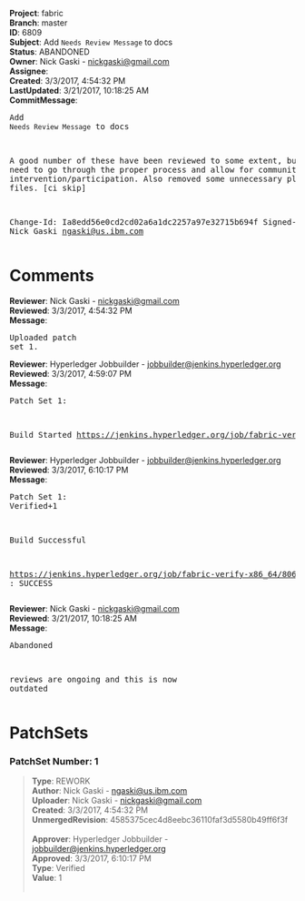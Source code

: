 <strong>Project</strong>: fabric<br><strong>Branch</strong>: master<br><strong>ID</strong>: 6809<br><strong>Subject</strong>: Add `Needs Review Message` to docs<br><strong>Status</strong>: ABANDONED<br><strong>Owner</strong>: Nick Gaski - nickgaski@gmail.com<br><strong>Assignee</strong>:<br><strong>Created</strong>: 3/3/2017, 4:54:32 PM<br><strong>LastUpdated</strong>: 3/21/2017, 10:18:25 AM<br><strong>CommitMessage</strong>:<br><pre>Add `Needs Review Message` to docs

A good number of these have been reviewed to some extent,
but they need to go through the proper process and allow
for community intervention/participation.  Also removed
some unnecessary placeholder files.
[ci skip]

Change-Id: Ia8edd56e0cd2cd02a6a1dc2257a97e32715b694f
Signed-off-by: Nick Gaski <ngaski@us.ibm.com>
</pre><h1>Comments</h1><strong>Reviewer</strong>: Nick Gaski - nickgaski@gmail.com<br><strong>Reviewed</strong>: 3/3/2017, 4:54:32 PM<br><strong>Message</strong>: <pre>Uploaded patch set 1.</pre><strong>Reviewer</strong>: Hyperledger Jobbuilder - jobbuilder@jenkins.hyperledger.org<br><strong>Reviewed</strong>: 3/3/2017, 4:59:07 PM<br><strong>Message</strong>: <pre>Patch Set 1:

Build Started https://jenkins.hyperledger.org/job/fabric-verify-x86_64/8063/</pre><strong>Reviewer</strong>: Hyperledger Jobbuilder - jobbuilder@jenkins.hyperledger.org<br><strong>Reviewed</strong>: 3/3/2017, 6:10:17 PM<br><strong>Message</strong>: <pre>Patch Set 1: Verified+1

Build Successful 

https://jenkins.hyperledger.org/job/fabric-verify-x86_64/8063/ : SUCCESS</pre><strong>Reviewer</strong>: Nick Gaski - nickgaski@gmail.com<br><strong>Reviewed</strong>: 3/21/2017, 10:18:25 AM<br><strong>Message</strong>: <pre>Abandoned

reviews are ongoing and this is now outdated</pre><h1>PatchSets</h1><h3>PatchSet Number: 1</h3><blockquote><strong>Type</strong>: REWORK<br><strong>Author</strong>: Nick Gaski - ngaski@us.ibm.com<br><strong>Uploader</strong>: Nick Gaski - nickgaski@gmail.com<br><strong>Created</strong>: 3/3/2017, 4:54:32 PM<br><strong>UnmergedRevision</strong>: 4585375cec4d8eebc36110faf3d5580b49ff6f3f<br><br><strong>Approver</strong>: Hyperledger Jobbuilder - jobbuilder@jenkins.hyperledger.org<br><strong>Approved</strong>: 3/3/2017, 6:10:17 PM<br><strong>Type</strong>: Verified<br><strong>Value</strong>: 1<br><br></blockquote>